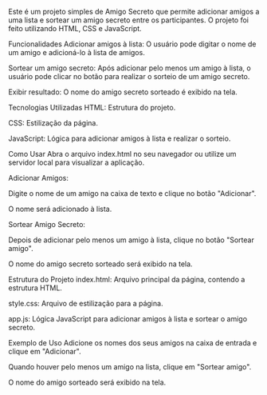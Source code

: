 Este é um projeto simples de Amigo Secreto que permite adicionar amigos a uma lista e sortear um amigo secreto entre os participantes. O projeto foi feito utilizando HTML, CSS e JavaScript.

Funcionalidades
Adicionar amigos à lista: O usuário pode digitar o nome de um amigo e adicioná-lo à lista de amigos.

Sortear um amigo secreto: Após adicionar pelo menos um amigo à lista, o usuário pode clicar no botão para realizar o sorteio de um amigo secreto.

Exibir resultado: O nome do amigo secreto sorteado é exibido na tela.

Tecnologias Utilizadas
HTML: Estrutura do projeto.

CSS: Estilização da página.

JavaScript: Lógica para adicionar amigos à lista e realizar o sorteio.

Como Usar
Abra o arquivo index.html no seu navegador ou utilize um servidor local para visualizar a aplicação.

Adicionar Amigos:

Digite o nome de um amigo na caixa de texto e clique no botão "Adicionar".

O nome será adicionado à lista.

Sortear Amigo Secreto:

Depois de adicionar pelo menos um amigo à lista, clique no botão "Sortear amigo".

O nome do amigo secreto sorteado será exibido na tela.

Estrutura do Projeto
index.html: Arquivo principal da página, contendo a estrutura HTML.

style.css: Arquivo de estilização para a página.

app.js: Lógica JavaScript para adicionar amigos à lista e sortear o amigo secreto.

Exemplo de Uso
Adicione os nomes dos seus amigos na caixa de entrada e clique em "Adicionar".

Quando houver pelo menos um amigo na lista, clique em "Sortear amigo".

O nome do amigo sorteado será exibido na tela.
